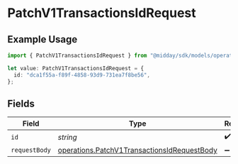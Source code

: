 # PatchV1TransactionsIdRequest

## Example Usage

```typescript
import { PatchV1TransactionsIdRequest } from "@midday/sdk/models/operations";

let value: PatchV1TransactionsIdRequest = {
  id: "dca1f55a-f89f-4858-93d9-731ea7f8be56",
};
```

## Fields

| Field                                                                                                      | Type                                                                                                       | Required                                                                                                   | Description                                                                                                |
| ---------------------------------------------------------------------------------------------------------- | ---------------------------------------------------------------------------------------------------------- | ---------------------------------------------------------------------------------------------------------- | ---------------------------------------------------------------------------------------------------------- |
| `id`                                                                                                       | *string*                                                                                                   | :heavy_check_mark:                                                                                         | N/A                                                                                                        |
| `requestBody`                                                                                              | [operations.PatchV1TransactionsIdRequestBody](../../models/operations/patchv1transactionsidrequestbody.md) | :heavy_minus_sign:                                                                                         | N/A                                                                                                        |